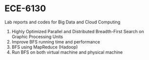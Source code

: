 # ECE-6130
Lab reports and codes for Big Data and Cloud Computing<br>
1. Highly Optimized Parallel and Distributed Breadth-First Search on Graphic Processing Units
2. Improve BFS running time and performance
3. BFS using MapReduce (Hadoop)
4. Run BFS on both virtual machine and physical machine

